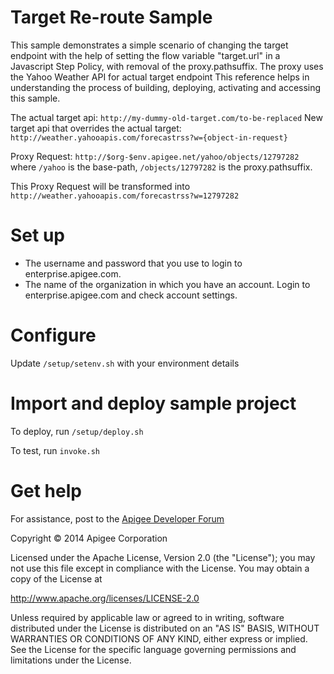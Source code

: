 # Target Re-route Sample

This sample demonstrates a simple scenario of changing the target endpoint
with the help of setting the flow variable "target.url" in a Javascript Step Policy,
with removal of the proxy.pathsuffix. The proxy uses the Yahoo Weather API for actual
target endpoint This reference helps in understanding the process of building,
deploying, activating and accessing this sample.

The actual target api: `http://my-dummy-old-target.com/to-be-replaced`
New target api that overrides the actual target: `http://weather.yahooapis.com/forecastrss?w={object-in-request}`

Proxy Request: `http://$org-$env.apigee.net/yahoo/objects/12797282` 
where `/yahoo` is the base-path, `/objects/12797282` is the proxy.pathsuffix.

This Proxy Request will be transformed into `http://weather.yahooapis.com/forecastrss?w=12797282`

# Set up

* The username and password that you use to login to enterprise.apigee.com.
* The name of the organization in which you have an account. Login to 
  enterprise.apigee.com and check account settings.

# Configure 

Update `/setup/setenv.sh` with your environment details

# Import and deploy sample project

To deploy, run `/setup/deploy.sh`

To test, run `invoke.sh`

# Get help

For assistance, post to the [Apigee Developer Forum](http://support.apigee.com)

Copyright © 2014 Apigee Corporation

Licensed under the Apache License, Version 2.0 (the "License"); you may not use
this file except in compliance with the License. You may obtain a copy
of the License at

http://www.apache.org/licenses/LICENSE-2.0

Unless required by applicable law or agreed to in writing, software
distributed under the License is distributed on an "AS IS" BASIS,
WITHOUT WARRANTIES OR CONDITIONS OF ANY KIND, either express or implied.
See the License for the specific language governing permissions and
limitations under the License.
